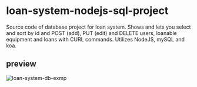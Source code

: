 # loan-system-nodejs-sql-project

Source code of database project for loan system. Shows and lets you select and sort by id and POST (add), PUT (edit) and DELETE users, loanable equipment and loans with CURL commands. Utilizes NodeJS, mySQL and koa.

## preview
![loan-system-db-exmp](https://user-images.githubusercontent.com/35838078/51483085-dfe7e400-1da0-11e9-9809-74fc2b9b9f8d.png)

